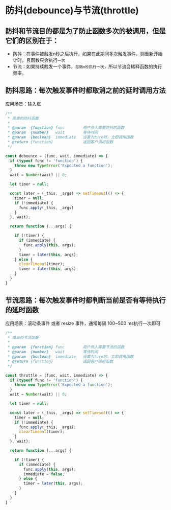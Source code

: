 # 防抖(debounce)与节流(throttle)

## 防抖和节流目的都是为了防止函数多次的被调用，但是它们的区别在于：

- 防抖：在事件被触发n秒之后执行，如果在此期间多次触发事件，则重新开始计时，且函数只会执行`一次`
- 节流：如果持续触发一个事件，`每隔n秒执行一次`，所以节流会稀释函数的执行频率。

## 防抖思路：每次触发事件时都取消之前的延时调用方法

应用场景：输入框

```js
/**
 * 简单的防抖函数
 *
 * @param  {function} func        用户传入需要防抖的函数
 * @param  {number}   wait        等待时间
 * @param  {boolean}  immediate   设置为ture时，立即调用函数
 * @return {function}             返回客户调用函数
 */

const debounce = (func, wait, immediate) => {
  if (typeof func != 'function') {
    throw new TypeError('Expected a function');
  }
  wait = Number(wait) || 0;

  let timer = null;

  const later = (_this, _args) => setTimeout(() => {
    timer = null;
    if (!immediate) {
      func.apply(_this, _args)
    }
  }, wait);

  return function (...args) {

    if (!timer) {
      if (immediate) {
        func.apply(this, args);
      }
      timer = later(this, args);
    } else {
      clearTimeout(timer);
      timer = later(this, args);
    }
  }
}
```

## 节流思路：每次触发事件时都判断当前是否有等待执行的延时函数

应用场景：滚动条事件 或者 resize 事件，通常每隔 100~500 ms执行一次即可

```js
/**
 * 简单的节流函数
 *
 * @param  {function} func        用户传入需要节流的函数
 * @param  {number}   wait        等待时间
 * @param  {boolean}  immediate   设置为ture时，立即调用函数
 * @return {function}             返回客户调用函数
 */

const throttle = (func, wait, immediate) => {
  if (typeof func != 'function') {
    throw new TypeError('Expected a function');
  }
  wait = Number(wait) || 0;

  let timer = null;

  const later = (_this, _args) => setTimeout(() => {
    timer = null;
    if (!immediate) {
      func.apply(_this, _args);
      clearTimeout(timer);
    }
  }, wait);

  return function (...args) {

    if (!timer) {
      if (immediate) {
        func.apply(this, args);
        immediate = false;
      } else {
        timer = later(this, args);
      }
    }
  }
}
```